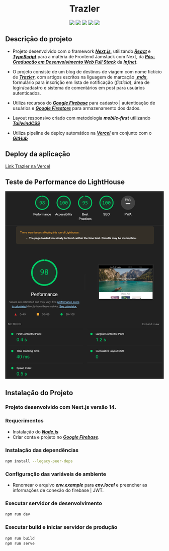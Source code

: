  <h1 align="center">Trazler</h1> 

<p align="center">
<img src="https://img.shields.io/badge/Next.js-Framework-000000?style=for-the-badge&logo=nextdotjs&logoColor=%23000000&color=%23000000"/>
<img src="https://img.shields.io/static/v1?label=Vercel&message=deploy&color=black&style=for-the-badge&logo=vercel&logoColor=%23000000"/>
<img src="https://img.shields.io/badge/typescript-linguagem-fff?style=for-the-badge&logo=typescript&logoColor=%233178C6&color=%233178C6"/>
<img src="https://img.shields.io/badge/Tailwind-Estilo-fff?style=for-the-badge&logo=tailwindcss&logoColor=%2306B6D4&color=%2306B6D4"/>
<img src="https://img.shields.io/badge/Zod-Valida%C3%A7%C3%A3o-fff?style=for-the-badge&logo=zod&logoColor=%233E67B1&color=%233E67B1"/>
</p>

 ## **Descrição do projeto**

- Projeto desenvolvido com o framework [***Next.js***](https://nextjs.org/), utilizando [***React***](https://react.dev/) e [***TypeScript***](https://www.typescriptlang.org/) para a matéria de Frontend Jamstack com Next, da [***Pós-Graduação em Desenvolvimento Web Full Stack***](https://posgraduacao.infnet.edu.br/ead/pos-graduacao-desenvolvimento-web-full-stack/) da [***Infnet***](https://www.infnet.edu.br/infnet/home/).

- O projeto consiste de um blog de destinos de viagem com nome fictício de [***Trazler***](https://infnet-projeto-jamstack-next.vercel.app/), com artigos escritos na liguagem de marcação [***.mdx***](https://mdxjs.com/), formulário para inscrição em lista de notificação (*fictícia*), área de login/cadastro e sistema de comentários em post para usuários autenticados.

- Utiliza recursos do [***Google Firebase***](https://firebase.google.com) para cadastro | autenticação de usuários e [***Google Firestore***](https://firebase.google.com/docs/firestore) para armazenamento dos dados.

- Layout responsivo criado com metodologia ***mobile-first*** utilizando [***TailwindCSS***](https://tailwindcss.com/)

- Utiliza pipeline de deploy automático na [***Vercel***](https://vercel.com/) em conjunto com o [***GitHub***](https://github.com/)

## **Deploy da aplicação**
[Link Trazler na Vercel](https://infnet-projeto-jamstack-next.vercel.app/)

## **Teste de Performance do LightHouse**
<!-- ![resultado teste de performance](./assets/lighthouse-performance-test.png) -->
<p align="center">
<img src="./assets/lighthouse-performance-test.png" width="520px"/>
</p>

## **Instalação do Projeto**
### **Projeto desenvolvido com Next.js versão 14.**

### **Requerimentos**
- Instalação do [***Node.js***](https://nodejs.org/en)
- Criar conta e projeto no [***Google Firebase***](https://firebase.google.com).

### **Instalação das dependências**
```bash
npm install --legacy-peer-deps
```

### **Configuração das variáveis de ambiente**
- Renomear o arquivo ***env.example*** para ***env.local*** e preencher as informações de conexão do firebase | JWT.

### **Executar servidor de desenvolvimento**
```bash
npm run dev 
```

### **Executar build e iniciar servidor de produção**
```bash
npm run build
npm run serve 
```